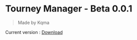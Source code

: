 # Tourney Manager - Beta 0.0.1

> Made by Kqma

Current version : [Download](https://github.com/godkama/tourneymanager/releases/latest)
